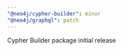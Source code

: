 ```yaml
---
"@neo4j/cypher-builder": minor
"@neo4j/graphql": patch
---
```


Cypher Builder package initial release
